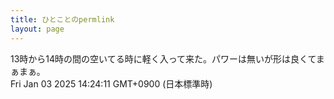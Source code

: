 ```yaml
---
title: ひとことのpermlink
layout: page
---
```

<div class="box" dt="1735881851575">
  13時から14時の間の空いてる時に軽く入って来た。パワーは無いが形は良くてまぁまぁ。
  <div class="content is-small">Fri Jan 03 2025 14:24:11 GMT+0900 (日本標準時)</div>
</div>